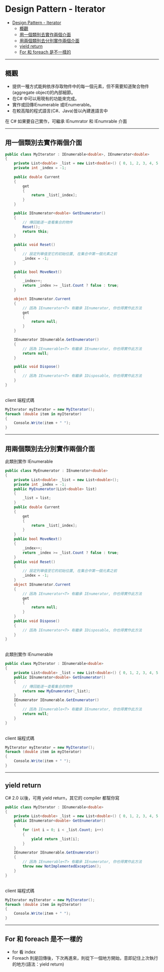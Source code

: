 # Design Pattern - Iterator

- [Design Pattern - Iterator](#design-pattern---iterator)
  - [概觀](#概觀)
  - [用一個類別去實作兩個介面](#用一個類別去實作兩個介面)
  - [用兩個類別去分別實作兩個介面](#用兩個類別去分別實作兩個介面)
  - [yield return](#yield-return)
  - [For 和 foreach 是不一樣的](#for-和-foreach-是不一樣的)

---
## 概觀
+ 提供一種方式能夠依序存取物件中的每一個元素，但不需要知道聚合物件(aggregate object)的內部細節。
+ 在C# 中可以用現有的功能來完成。
+ 實作或回傳IEnumerable 或IEnumerable<T>。
+ 在較高階的程式語言(C#、Java)皆以內建進語言中

在 C# 如果要自己實作，可繼承 IEnumrator 和 IEnumrable 介面

---
## 用一個類別去實作兩個介面
```csharp
public class MyIterator : IEnumerable<double>, IEnumerator<double>
{
    private List<double> _list = new List<double>() { 0, 1, 2, 3, 4, 5 };
    private int _index = -1;
    
    public double Current
    {
        get
        {
            return _list[_index];
        }
    }

    public IEnumerator<double> GetEnumerator()
    {
        // 傳回能逐一查看集合的物件
        Reset();
        return this;
    }

    public void Reset()
    {
        // 設定列舉值至它的初始位置, 在集合中第一個元素之前
        _index = -1;
    }

    public bool MoveNext()
    {
        _index++;
        return _index >= _list.Count ? false : true;
    }

    object IEnumerator.Current
    {
        // 因為 IEnumerator<T> 有繼承 IEnumerator, 你也得實作此方法
        get
        {
            return null;
        }
    }

    IEnumerator IEnumerable.GetEnumerator()
    {
        // 因為 IEnumerable<T> 有繼承 IEnumerator, 你也得實作此方法
        return null;
    }

    public void Dispose()
    {
        // 因為 IEnumerator<T> 有繼承 IDisposable, 你也得實作此方法
    }
}
```

<br/>client 端程式碼
```csharp
MyIterator myIterator = new MyIterator();
foreach (double item in myIterator)
{
    Console.Write(item + " ");
}
```

---
## 用兩個類別去分別實作兩個介面
此類別實作 IEnumerable
```csharp
public class MyEnumerator : IEnumerator<double>
{
    private List<double> _list = new List<double>();
    private int _index = -1;
    public MyEnumerator(List<double> list)
    {
        _list = list;
    }
    public double Current
    {
        get
        {
            return _list[_index];
        }
    }
    public bool MoveNext()
    {
        _index++;
        return _index >= _list.Count ? false : true;
    }
    public void Reset()
    {
        // 設定列舉值至它的初始位置, 在集合中第一個元素之前
        _index = -1;
    }
    object IEnumerator.Current
    {
        // 因為 IEnumerator<T> 有繼承 IEnumerator, 你也得實作此方法
        get
        {
            return null;
        }
    }
    public void Dispose()
    {
        // 因為 IEnumerator<T> 有繼承 IDisposable, 你也得實作此方法
    }
}
```

<br/>此類別實作 IEnumerable
```csharp
public class MyIterator : IEnumerable<double>
{
    private List<double> _list = new List<double>() { 0, 1, 2, 3, 4, 5 };
    public IEnumerator<double> GetEnumerator()
    {
        // 傳回能逐一查看集合的物件
        return new MyEnumerator(_list);
    }
    IEnumerator IEnumerable.GetEnumerator()
    {
        // 因為 IEnumerable<T> 有繼承 IEnumerator, 你也得實作此方法
        return null;
    }
}
```

<br/>client 端程式碼
```csharp
MyIterator myIterator = new MyIterator();
foreach (double item in myIterator)
{
    Console.Write(item + " ");
}
```

---
## yield return
C# 2.0 以後，可用 yield return，其它的 compiler 都幫你寫

```csharp
public class MyIterator : IEnumerable<double>
{
    private List<double> _list = new List<double>() { 0, 1, 2, 3, 4, 5 };
    public IEnumerator<double> GetEnumerator()
    {
        for (int i = 0; i < _list.Count; i++)
        {
            yield return _list[i];
        }
    }
    IEnumerator IEnumerable.GetEnumerator()
    {
        // 因為 IEnumerable<T> 有繼承 IEnumerator, 你也得實作此方法
        throw new NotImplementedException();
    }
}
```

<br/>client 端程式碼
```csharp
MyIterator myIterator = new MyIterator();
foreach (double item in myIterator)
{
    Console.Write(item + " ");
}
```
---
## For 和 foreach 是不一樣的
+ for 看 index
+ Foreach 則是回傳後，下次再進來，則從下一個地方開始，意即記住上次執行的地方(語法：yield return)